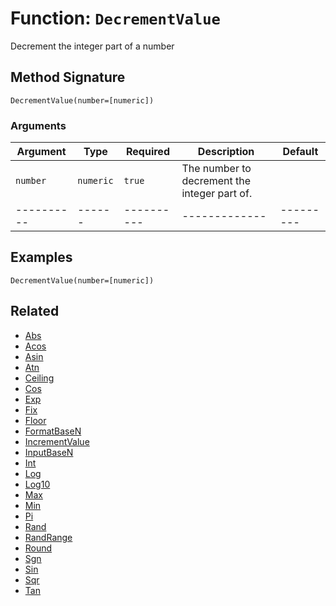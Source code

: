 [comment]: # (Note: This documentation is generated dynamically in the build process.  To modify the contents, change the javadoc on the _invoke method of the BIF class)

# Function: `DecrementValue`

Decrement the integer part of a number

## Method Signature
```
DecrementValue(number=[numeric])
```
### Arguments

| Argument | Type | Required | Description | Default |
|----------|------|----------|-------------|---------|
| `number` | `numeric` | `true` | The number to decrement the integer part of. | |
|----------|------|----------|-------------|---------|



## Examples

```
DecrementValue(number=[numeric])
```

## Related
  * [Abs](Abs.md)
  * [Acos](Acos.md)
  * [Asin](Asin.md)
  * [Atn](Atn.md)
  * [Ceiling](Ceiling.md)
  * [Cos](Cos.md)
  * [Exp](Exp.md)
  * [Fix](Fix.md)
  * [Floor](Floor.md)
  * [FormatBaseN](FormatBaseN.md)
  * [IncrementValue](IncrementValue.md)
  * [InputBaseN](InputBaseN.md)
  * [Int](Int.md)
  * [Log](Log.md)
  * [Log10](Log10.md)
  * [Max](Max.md)
  * [Min](Min.md)
  * [Pi](Pi.md)
  * [Rand](Rand.md)
  * [RandRange](RandRange.md)
  * [Round](Round.md)
  * [Sgn](Sgn.md)
  * [Sin](Sin.md)
  * [Sqr](Sqr.md)
  * [Tan](Tan.md)
